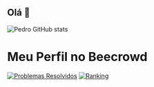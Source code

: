 ## Olá 👋
![Pedro GitHub stats](https://github-readme-stats.vercel.app/api?username=Augusto-Pedro05&show_icons=true&theme=blue-green)

# Meu Perfil no Beecrowd
[![Problemas Resolvidos](https://img.shields.io/badge/Problemas%20Resolvidos-100-brightgreen)](https://www.beecrowd.com.br/judge/en/profile/seu_usuario)
[![Ranking](https://img.shields.io/badge/Ranking-500-blue)](https://www.beecrowd.com.br/judge/en/rankings)
<!--
**Augusto-Pedro05/Augusto-Pedro05** is a ✨ _special_ ✨ repository because its `README.md` (this file) appears on your GitHub profile.

Here are some ideas to get you started:

- 🔭 I’m currently working on ...
- 🌱 I’m currently learning ...
- 👯 I’m looking to collaborate on ...
- 🤔 I’m looking for help with ...
- 💬 Ask me about ...
- 📫 How to reach me: ...
- 😄 Pronouns: ...
- ⚡ Fun fact: ...
-->
